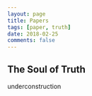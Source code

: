 ```yaml
---
layout: page
title: Papers
tags: [paper, truth]
date: 2018-02-25
comments: false
---
```


## The Soul of Truth

underconstruction

